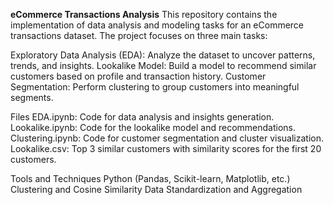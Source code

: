**eCommerce Transactions Analysis**
This repository contains the implementation of data analysis and modeling tasks for an eCommerce transactions dataset. The project focuses on three main tasks:

Exploratory Data Analysis (EDA): Analyze the dataset to uncover patterns, trends, and insights.
Lookalike Model: Build a model to recommend similar customers based on profile and transaction history.
Customer Segmentation: Perform clustering to group customers into meaningful segments.


Files
EDA.ipynb: Code for data analysis and insights generation.
Lookalike.ipynb: Code for the lookalike model and recommendations.
Clustering.ipynb: Code for customer segmentation and cluster visualization.
Lookalike.csv: Top 3 similar customers with similarity scores for the first 20 customers.


Tools and Techniques
Python (Pandas, Scikit-learn, Matplotlib, etc.)
Clustering and Cosine Similarity
Data Standardization and Aggregation
